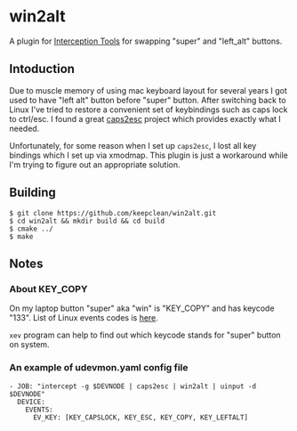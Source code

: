 # win2alt

A plugin for [Interception Tools](https://gitlab.com/interception/linux/tools)
for swapping "super" and "left_alt" buttons.


## Intoduction

Due to muscle memory of using mac keyboard layout for several years I got
used to have "left alt" button before "super" button. After switching back to
Linux I've tried to restore a convenient set of keybindings such as caps lock
to ctrl/esc. I found a great
[caps2esc](https://gitlab.com/interception/linux/plugins/caps2esc) project
which provides exactly what I needed.

Unfortunately, for some reason when I set up `caps2esc`, I lost all key
bindings which I set up via xmodmap. This plugin is just a workaround while
I'm trying to figure out an appropriate solution.

## Building

```
$ git clone https://github.com/keepclean/win2alt.git
$ cd win2alt && mkdir build && cd build
$ cmake ../
$ make
```

## Notes

### About KEY_COPY

On my laptop button "super" aka "win" is "KEY_COPY" and has keycode "133".
List of Linux events codes is [here](https://github.com/torvalds/linux/blob/master/include/uapi/linux/input-event-codes.h).

`xev` program can help to find out which keycode stands for "super" button on system.

### An example of udevmon.yaml config file

```
- JOB: "intercept -g $DEVNODE | caps2esc | win2alt | uinput -d $DEVNODE"
  DEVICE:
    EVENTS:
      EV_KEY: [KEY_CAPSLOCK, KEY_ESC, KEY_COPY, KEY_LEFTALT]
```
